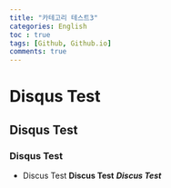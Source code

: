 ```yaml
---
title: "카테고리 테스트3"
categories: English
toc : true
tags: [Github, Github.io]
comments: true
---
```


# Disqus Test

## Disqus Test

### Disqus Test

* Discus Test
**Discus Test**
***Discus Test***
 